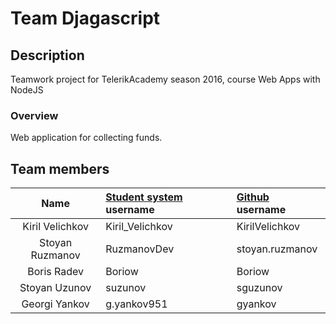 # Team Djagascript

## Description
Teamwork project for TelerikAcademy season 2016, course Web Apps with NodeJS

### Overview

Web application for collecting funds.



## Team members
| Name | [Student system](https://telerikacademy.com) username | [Github](https://github.com) username|
|:----:|:-----------------------|:-----------------------------|
| Kiril Velichkov | Kiril_Velichkov | KirilVelichkov |
| Stoyan Ruzmanov | RuzmanovDev | stoyan.ruzmanov |
| Boris Radev | Boriow | Boriow |
| Stoyan Uzunov | suzunov | sguzunov |
| Georgi Yankov | g.yankov951 | gyankov |

